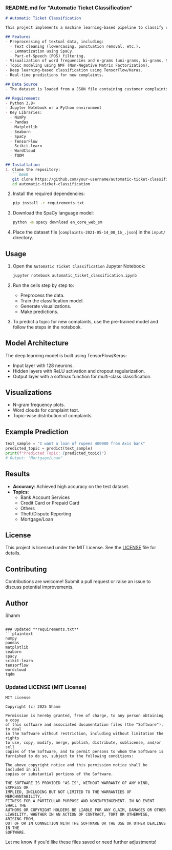 ### README.md for "Automatic Ticket Classification"

```markdown
# Automatic Ticket Classification

This project implements a machine learning-based pipeline to classify customer complaints into predefined categories using Natural Language Processing (NLP) and a neural network model. The aim is to automate the classification of complaints into topics like "Bank Account Services" or "Mortgage/Loan," enhancing customer service efficiency.

## Features
- Preprocessing of textual data, including:
  - Text cleaning (lowercasing, punctuation removal, etc.).
  - Lemmatization using SpaCy.
  - Part-of-Speech (POS) filtering.
- Visualization of word frequencies and n-grams (uni-grams, bi-grams, tri-grams).
- Topic modeling using NMF (Non-Negative Matrix Factorization).
- Deep learning-based classification using TensorFlow/Keras.
- Real-time predictions for new complaints.

## Data Source
- The dataset is loaded from a JSON file containing customer complaints and associated categories.

## Requirements
- Python 3.8+
- Jupyter Notebook or a Python environment
- Key Libraries:
  - NumPy
  - Pandas
  - Matplotlib
  - Seaborn
  - SpaCy
  - TensorFlow
  - Scikit-learn
  - WordCloud
  - TQDM

## Installation
1. Clone the repository:
   ```bash
   git clone https://github.com/your-username/automatic-ticket-classification.git
   cd automatic-ticket-classification
   ```

2. Install the required dependencies:
   ```bash
   pip install -r requirements.txt
   ```

3. Download the SpaCy language model:
   ```bash
   python -m spacy download en_core_web_sm
   ```

4. Place the dataset file (`complaints-2021-05-14_08_16_.json`) in the `input/` directory.

## Usage
1. Open the `Automatic Ticket Classification` Jupyter Notebook:
   ```bash
   jupyter notebook automatic_ticket_classification.ipynb
   ```

2. Run the cells step by step to:
   - Preprocess the data.
   - Train the classification model.
   - Generate visualizations.
   - Make predictions.

3. To predict a topic for new complaints, use the pre-trained model and follow the steps in the notebook.

## Model Architecture
The deep learning model is built using TensorFlow/Keras:
- Input layer with 128 neurons.
- Hidden layers with ReLU activation and dropout regularization.
- Output layer with a softmax function for multi-class classification.

## Visualizations
- N-gram frequency plots.
- Word clouds for complaint text.
- Topic-wise distribution of complaints.

## Example Prediction
```python
text_sample = "I want a loan of rupees 400000 from Axis bank"
predicted_topic = predict(text_sample)
print(f"Predicted Topic: {predicted_topic}")
# Output: "Mortgage/Loan"
```

## Results
- **Accuracy**: Achieved high accuracy on the test dataset.
- **Topics**:
  - Bank Account Services
  - Credit Card or Prepaid Card
  - Others
  - Theft/Dispute Reporting
  - Mortgage/Loan

## License
This project is licensed under the MIT License. See the [LICENSE](LICENSE) file for details.

## Contributing
Contributions are welcome! Submit a pull request or raise an issue to discuss potential improvements.

## Author
Shanm
```

### Updated **requirements.txt**
```plaintext
numpy
pandas
matplotlib
seaborn
spacy
scikit-learn
tensorflow
wordcloud
tqdm
```

### Updated **LICENSE** (MIT License)
```plaintext
MIT License

Copyright (c) 2025 Shanm

Permission is hereby granted, free of charge, to any person obtaining a copy
of this software and associated documentation files (the "Software"), to deal
in the Software without restriction, including without limitation the rights
to use, copy, modify, merge, publish, distribute, sublicense, and/or sell
copies of the Software, and to permit persons to whom the Software is
furnished to do so, subject to the following conditions:

The above copyright notice and this permission notice shall be included in all
copies or substantial portions of the Software.

THE SOFTWARE IS PROVIDED "AS IS", WITHOUT WARRANTY OF ANY KIND, EXPRESS OR
IMPLIED, INCLUDING BUT NOT LIMITED TO THE WARRANTIES OF MERCHANTABILITY,
FITNESS FOR A PARTICULAR PURPOSE AND NONINFRINGEMENT. IN NO EVENT SHALL THE
AUTHORS OR COPYRIGHT HOLDERS BE LIABLE FOR ANY CLAIM, DAMAGES OR OTHER
LIABILITY, WHETHER IN AN ACTION OF CONTRACT, TORT OR OTHERWISE, ARISING FROM,
OUT OF OR IN CONNECTION WITH THE SOFTWARE OR THE USE OR OTHER DEALINGS IN THE
SOFTWARE.
```

Let me know if you'd like these files saved or need further adjustments!
